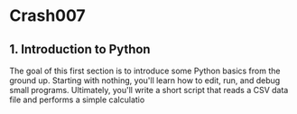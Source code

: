 # Crash007

## 1. Introduction to Python

The goal of this first section is to introduce some Python basics from
the ground up.  Starting with nothing, you'll learn how to edit, run,
and debug small programs. Ultimately, you'll write a short script that
reads a CSV data file and performs a simple calculatio
